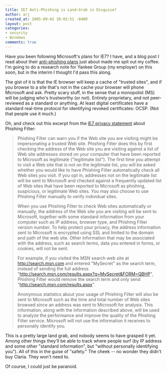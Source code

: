 ```yaml
---
title: IE7 Anti-Phishing is Land-Grab in Disguise?
author: arj
created_at: 2005-09-02 10:03:51 -0400
layout: post
categories: 
- security
- Windows
comments: true
---
```


Have you been following Microsoft's plans for IE7? I have, and a blog post I read about their [anti-phishing plans](http://blogs.msdn.com/ie/archive/2005/08/31/458663.aspx) just about made me spit out my coffee. I'm going to do a research note for Yankee Group (my employer) on this soon, but in the interim I thought I'd pass this along.

The gist of it is that the IE browser will keep a cache of "trusted sites", and if you browse to a site that's not in the cache your browser will phone Microsoft and ask. Pretty scary stuff, in the sense that a monopolist (MS) will be judging who's trustworthy (or not). Entirely proprietary, and not peer-reviewed as a standard or anything. At least digital certificates have a standard real-time protocol for identifying revoked certificates: OCSP. (Not that people use it much.)

Oh, and check out this excerpt from the [IE7 privacy statement](http://www.microsoft.com/windowsvista/privacy/ieprivacy_pr7.mspx) about Phishing Filter:

> Phishing Filter can warn you if the Web site you are visiting might be impersonating a trusted Web site. Phishing Filter does this by first checking the address of the Web site you are visiting against a list of Web site addresses stored on your computer that have been reported to Microsoft as legitimate ("legitimate list"). The first time you attempt to visit a Web site that is not on the legitimate list, you will be asked whether you would like to have Phishing Filter automatically check all Web sites you visit. If you opt in, addresses not on the legitimate list will be sent to Microsoft and checked against a frequently updated list of Web sites that have been reported to Microsoft as phishing, suspicious, or legitimate Web sites. You may also choose to use Phishing Filter manually to verify individual sites.
>
> When you use Phishing Filter to check Web sites automatically or manually, the address of the Web site you are visiting will be sent to Microsoft, together with some standard information from your computer such as IP address, browser type, and Phishing Filter version number. To help protect your privacy, the address information sent to Microsoft is encrypted using SSL and limited to the domain and path of the web site. Other information that may be associated with the address, such as search terms, data you entered in forms, or cookies, will not be sent.
>
> For example, if you visited the MSN search web site at http://search.msn.com and entered "MySecret" as the search term, instead of sending the full address "http://search.msn.com/results.aspx?q=MySecret&FORM=QBHP", Phishing Filter would remove the search term and only send "http://search.msn.com/results.aspx".
>
> Anonymous statistics about your usage of Phishing Filter will also be sent to Microsoft such as the time and total number of Web sites browsed since an address was sent to Microsoft for analysis. This information, along with the information described above, will be used to analyze the performance and improve the quality of the Phishing Filter service. Microsoft will not use the information it receives to personally identify you.

This is a pretty large land grab, and nobody seems to have grasped it yet. Among other things they'll be able to track where people surf (by IP address and some other "standard information", but "without personally identifying you"). All of this in the guise of "safety." The cheek -- no wonder they didn't buy Claria. They won't need to.

Of course, I could just be paranoid.
